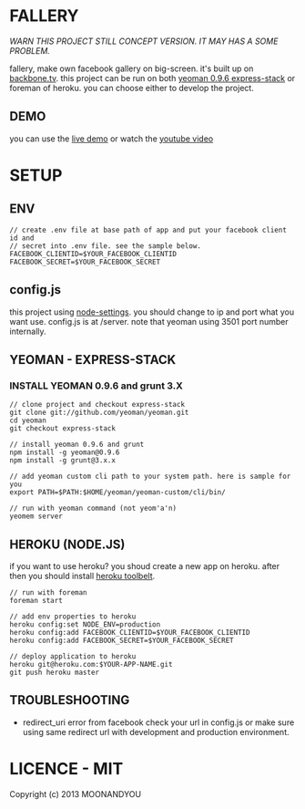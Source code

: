 # FALLERY
*WARN THIS PROJECT STILL CONCEPT VERSION. IT MAY HAS A SOME PROBLEM.*

fallery, make own facebook gallery on big-screen. it's built up on [backbone.tv](https://github.com/ragingwind/backbone.tv). this project can be run on both [yeoman 0.9.6 express-stack](https://github.com/yeoman/yeoman/tree/express-stack) or foreman of heroku. you can choose either to develop the project.

## DEMO
you can use the [live demo](http://fallery.herokuapp.com) or watch the [youtube video](http://www.youtube.com/watch?v=JyMTakoxYew)

# SETUP
## ENV

    // create .env file at base path of app and put your facebook client id and
    // secret into .env file. see the sample below.
    FACEBOOK_CLIENTID=$YOUR_FACEBOOK_CLIENTID
    FACEBOOK_SECRET=$YOUR_FACEBOOK_SECRET

## config.js
this project using [node-settings](git://github.com/mgutz/node-settings). you should change to ip and port what you want use. config.js is at /server. note that yeoman using 3501 port number internally.

## YEOMAN - EXPRESS-STACK
### INSTALL YEOMAN 0.9.6 and grunt 3.X

    // clone project and checkout express-stack
    git clone git://github.com/yeoman/yeoman.git
    cd yeoman
    git checkout express-stack

    // install yeoman 0.9.6 and grunt
    npm install -g yeoman@0.9.6
    npm install -g grunt@3.x.x

    // add yeoman custom cli path to your system path. here is sample for you
    export PATH=$PATH:$HOME/yeoman/yeoman-custom/cli/bin/

    // run with yeoman command (not yeom'a'n)
    yeomem server

## HEROKU (NODE.JS)
if you want to use heroku? you shoud create a new app on heroku. after then you should install [heroku toolbelt](https://toolbelt.heroku.com/).

    // run with foreman
    foreman start

    // add env properties to heroku
    heroku config:set NODE_ENV=production
    heroku config:add FACEBOOK_CLIENTID=$YOUR_FACEBOOK_CLIENTID
    heroku config:add FACEBOOK_SECRET=$YOUR_FACEBOOK_SECRET

    // deploy application to heroku
    heroku git@heroku.com:$YOUR-APP-NAME.git
    git push heroku master


## TROUBLESHOOTING

- redirect_uri error from facebook
check your url in config.js or make sure using same redirect url with development and production environment.

# LICENCE - MIT
Copyright (c) 2013 MOONANDYOU
